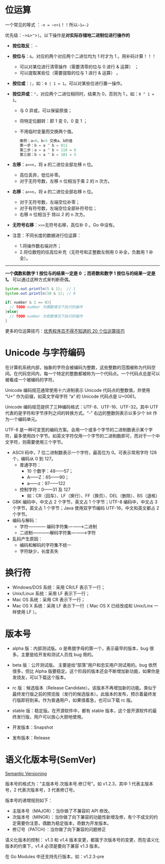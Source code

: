 # 位运算

一个常见的等式 ：`-n = ~n+1`！！所以`~1=-2`

优先级：`~`>`&`>`^`>`|`。以下操作是**对实际存储地二进制位进行操作的**

- **按位取反**： `~`

- **按位与**：`&`，对应的两个对应两个二进位均为 1 时才为 1 。用补码计算！！！

  - 可以对某位进行清零操作（需要清零的位与 0 进行 & 运算） ；
  - 可以提取某些位（需要提取的位与 1 进行 & 运算） 。

- **按位或**：`|`，如：`0 | 1 = 1`。可以对某些位进行置一操作。

- **按位异或**：`^`，对应两个二进位相同时，结果为 0，否则为 1 。如：`0 ^ 1 = 1`。

  - 与 0 异或，可以保留原值；

  - 将特定位翻转：即 1 变 0，0 变 1 ；

  - 不用临时变量而交换两个值。

    ```java
    案例：a=6，b=5 交换a、b的值
    第一步：b = a ^ b = 011
    第二步：a = a ^ b = 110 = 6
    第三部：b = a ^ b = 101 = 5
    ```

- **左移**：`a<<n`，将 a 的二进位全部左移 n 位。

  - 高位丢弃，低位补零。
  - 对于无符号数，左移 n 位相当于乘 2 的 n 次方。

- **右移**：`a>>n`，将 a 的二进位全部右移 n 位。

  - 对于无符号数，左端空位补零；
  - 对于有符号数，左端空位全部补符号位；
  - 右移 n 位相当于 除以 2 的 n 次方。

- **无符号右移**：`>>>`无符号右移，高位补 0 。Go 中没有。

- 注意：不同长度的数据进行位运算：

  - 1.将操作数右端对齐；
  - 2.将位数短的往高位补充（无符号和正整数左侧用 0 补全，负数用 1 补全）。

---

**一个偶数和数字 1 按位与的结果一定是 0 ；而奇数和数字 1 按位与的结果一定是 1。** 可以通过这种方式来判断奇偶。

```Java
System.out.println(5 & 1);  // 1
System.out.println(10 & 1); // 0

if( number & 1 == 0){
  // TODO number 为偶数情况下执行的操作
}else{
  // TODO number 为奇数情况下执行的操作
}
```

更多的位运算技巧：[优秀程序员不得不知道的 20 个位运算技巧](https://blog.csdn.net/zmazon/article/details/8262185)

# Unicode 与字符编码

在计算机系统内部，抽象的字符会被编码为整数，这些整数的范围被称为代码空间。在代码空间内，每一个特定的整数都被称为一个代码点。一个代码点总是可以被看成一个被编码的字符。

Unicode 编码规范通常使用十六进制表示 Unicode 代码点的整数值，并使用 “U+” 作为前缀，如英文字母字符 “a” 的 Unicode 代码点是 U+0061。

Unicode 编码规范提供了三种编码格式：UTF-8、UTF-16、UTF-32。其中 UTF 代表的是字符和字节序列之间的转换方式。“-” 右边的整数则表示以多少个 bit 作为一个编码单元。

UTF-8 是一种可变宽的编码方案。会用一个或多个字节的二进制数表示某个字符，最多使用四个字节。如英文字符仅用一个字节的二进制数即可，而对于一个中文字符，则需要使用三个字节。

- ASCII 码中，7 位二进制数表示一个字符，最高位为 0。可表示常用字符 128 个，编码从 0 到 127。
  - 普通字符：
    - 10 个数字：48——57；
    - A——Z：65——90；
    - a——z：97——122
  - 控制字符：0——31 及 127
    - 如：CR（回车）、LF（换行）、FF（换页）、DEL（删除）、BS（退格）
- GBK 编码中，中文占 2 个字节，英文占 1 个字节；UTF-8 编码中，中文占 3 个字节，英文占 1 个字节；Java 使用双字节编码 UTF-16，中文和英文都占 2 个字节。
- 编码与解码：
  - 字符———— 编码字符集————>二进制
  - 二进制————解码字符集————>字符
- 乱码产生原因：
  - 编码和解码的字符集不统一
  - 字符缺少，长度丢失

# 换行符

- Windows/DOS 系统：采用 CR/LF 表示下一行；
- Unix/Linux 系统：采用 LF 表示下一行；
- Mac OS 系统：采用 CR 表示下一行；
- Mac OS X 系统：采用 LF 表示下一行（ Mac OS X 已经改成和 Unix/Linx 一样使用 LF ）。

# 版本号

- alpha 版：内部测试版。α 是希腊字母的第一个，表示最早的版本，bug 很多。主要是给开发和测试人员找 bug 用的。
- beta 版：公开测试版。 主要是给“部落”用户和忠实用户测试用的。bug 依然很多，但比 Alpha 版要稳定。这个阶段的版本还会不断增加新功能，如果你是发烧友，可以下载这个版本。
- rc 版：候选版本（Release Candidate）。该版本不再增加新的功能。类似于最终发行版之前的预览版（发行的候选版本）。此版本的发布，预示着最终发行版即将到来。作为普通用户，如果很着急，也可以下载 rc 版。
- stable 版：稳定版。在开源软件中，都有 stable 版本，这个是开源软件的最终发行版，用户可以放心大胆地使用。

- 开发版本：Snapshot
- 发布版本：Release

# 语义化版本号(SemVer)

[Semantic Versioning](https://semver.org/)

版本号的格式为：“主版本号.次版本号.修订号”。如 v1.2.3，其中 1 代表主版本号，2 代表次版本号，3 代表修订号。

版本号的递增规则如下：

- 主版本号（MAJOR）：当你做了不兼容的 API 修改。
- 次版本号（MINOR）：当你做了向下兼容的功能性新增及修，有个不成文的约定需要你注意，偶数为稳定版本，奇数为开发版本。
- 修订号（PATCH）：当你做了向下兼容的问题修正

语义化版本的控制： v1.3 和 v1.4 版本变更，都属于次版本号的变更，而在语义化版本的约束下，v1.4 必须是要向下兼容 v1.3 版本。

在 Go Modules 中还支持先行版本，如：v1.2.3-pre
